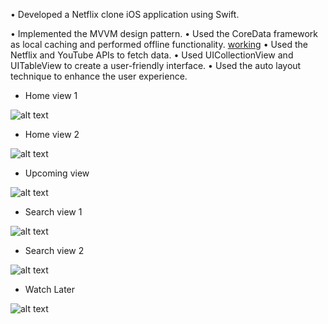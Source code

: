 • Developed a Netflix clone iOS application using Swift.

• Implemented the MVVM design pattern. 
• Used the CoreData framework as local caching and performed offline functionality. [working](#working) 
• Used the Netflix and YouTube APIs to fetch data. 
• Used UICollectionView and UITableView to create a user-friendly interface. 
• Used the auto layout technique to enhance the user experience. 


- Home view 1 

![alt text](images/home1.png)
- Home view 2

![alt text](images/home2.png)
- Upcoming view 

![alt text](images/upcoming.png)
- Search view 1

![alt text](images/search1.png)
- Search view 2

![alt text](images/search2.png)
- Watch Later

![alt text](images/watchlater.png)
